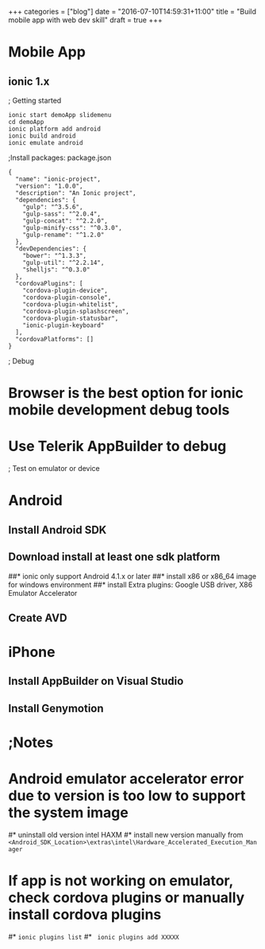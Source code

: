+++
categories = ["blog"]
date = "2016-07-10T14:59:31+11:00"
title = "Build mobile app with web dev skill"
draft = true
+++

# Mobile App 

## ionic 1.x

; Getting started
```
ionic start demoApp slidemenu
cd demoApp
ionic platform add android 
ionic build android 
ionic emulate android 
```

;Install packages:  package.json


```
{
  "name": "ionic-project",
  "version": "1.0.0",
  "description": "An Ionic project",
  "dependencies": {
    "gulp": "^3.5.6",
    "gulp-sass": "^2.0.4",
    "gulp-concat": "^2.2.0",
    "gulp-minify-css": "^0.3.0",
    "gulp-rename": "^1.2.0"
  },
  "devDependencies": {
    "bower": "^1.3.3",
    "gulp-util": "^2.2.14",
    "shelljs": "^0.3.0"
  },
  "cordovaPlugins": [
    "cordova-plugin-device",
    "cordova-plugin-console",
    "cordova-plugin-whitelist",
    "cordova-plugin-splashscreen",
    "cordova-plugin-statusbar",
    "ionic-plugin-keyboard"
  ],
  "cordovaPlatforms": []
}

```
; Debug
# Browser is the best option for ionic mobile development debug tools
# Use Telerik AppBuilder to debug


; Test on emulator or device

# Android 
## Install Android SDK
## Download install at least one sdk platform
##* ionic only support Android 4.1.x or later
##* install x86 or x86_64 image for windows environment
##* install Extra plugins: Google USB driver, X86 Emulator Accelerator
## Create AVD 

# iPhone
## Install AppBuilder on Visual Studio
## Install Genymotion 



;Notes
=======

# Android emulator accelerator error due to version is too low to support the system image
#* uninstall old version intel HAXM 
#* install new version manually from `<Android_SDK_Location>\extras\intel\Hardware_Accelerated_Execution_Manager`


# If app is not working on emulator, check cordova plugins or manually install cordova plugins

#* ` ionic plugins list `
#* ` ionic plugins add XXXXX`

